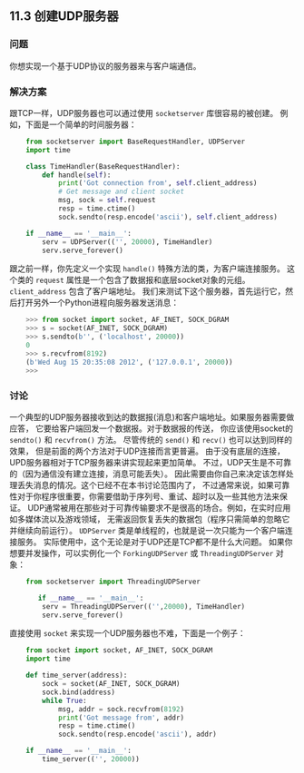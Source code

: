 ## 11.3 创建UDP服务器 ##
### 问题 ###
你想实现一个基于UDP协议的服务器来与客户端通信。
### 解决方案 ###
跟TCP一样，UDP服务器也可以通过使用 ``socketserver`` 库很容易的被创建。
例如，下面是一个简单的时间服务器：
```python
    from socketserver import BaseRequestHandler, UDPServer
    import time

    class TimeHandler(BaseRequestHandler):
        def handle(self):
            print('Got connection from', self.client_address)
            # Get message and client socket
            msg, sock = self.request
            resp = time.ctime()
            sock.sendto(resp.encode('ascii'), self.client_address)

    if __name__ == '__main__':
        serv = UDPServer(('', 20000), TimeHandler)
        serv.serve_forever()

```
跟之前一样，你先定义一个实现 ``handle()`` 特殊方法的类，为客户端连接服务。
这个类的 ``request`` 属性是一个包含了数据报和底层socket对象的元组。``client_address`` 包含了客户端地址。
我们来测试下这个服务器，首先运行它，然后打开另外一个Python进程向服务器发送消息：
```python
    >>> from socket import socket, AF_INET, SOCK_DGRAM
    >>> s = socket(AF_INET, SOCK_DGRAM)
    >>> s.sendto(b'', ('localhost', 20000))
    0
    >>> s.recvfrom(8192)
    (b'Wed Aug 15 20:35:08 2012', ('127.0.0.1', 20000))
    >>>

```
### 讨论 ###
一个典型的UDP服务器接收到达的数据报(消息)和客户端地址。如果服务器需要做应答，
它要给客户端回发一个数据报。对于数据报的传送，
你应该使用socket的 ``sendto()`` 和 ``recvfrom()`` 方法。
尽管传统的 ``send()`` 和 ``recv()`` 也可以达到同样的效果，
但是前面的两个方法对于UDP连接而言更普遍。
由于没有底层的连接，UPD服务器相对于TCP服务器来讲实现起来更加简单。
不过，UDP天生是不可靠的（因为通信没有建立连接，消息可能丢失）。
因此需要由你自己来决定该怎样处理丢失消息的情况。这个已经不在本书讨论范围内了，
不过通常来说，如果可靠性对于你程序很重要，你需要借助于序列号、重试、超时以及一些其他方法来保证。
UDP通常被用在那些对于可靠传输要求不是很高的场合。例如，在实时应用如多媒体流以及游戏领域，
无需返回恢复丢失的数据包（程序只需简单的忽略它并继续向前运行）。
``UDPServer`` 类是单线程的，也就是说一次只能为一个客户端连接服务。
实际使用中，这个无论是对于UDP还是TCP都不是什么大问题。
如果你想要并发操作，可以实例化一个 ``ForkingUDPServer`` 或 ``ThreadingUDPServer`` 对象：
```python
    from socketserver import ThreadingUDPServer

       if __name__ == '__main__':
        serv = ThreadingUDPServer(('',20000), TimeHandler)
        serv.serve_forever()

```
直接使用 ``socket`` 来实现一个UDP服务器也不难，下面是一个例子：
```python
    from socket import socket, AF_INET, SOCK_DGRAM
    import time

    def time_server(address):
        sock = socket(AF_INET, SOCK_DGRAM)
        sock.bind(address)
        while True:
            msg, addr = sock.recvfrom(8192)
            print('Got message from', addr)
            resp = time.ctime()
            sock.sendto(resp.encode('ascii'), addr)

    if __name__ == '__main__':
        time_server(('', 20000))

